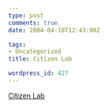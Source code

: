 ```yaml
---
type: post
comments: true
date: 2004-04-18T12:43:00Z

tags:
- Uncategorized
title: Citizen Lab

wordpress_id: 427
---
```


[Citizen Lab](http://www.citizenlab.org/)
